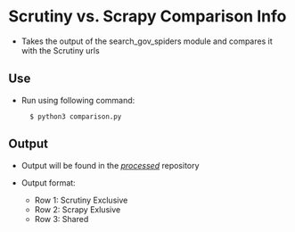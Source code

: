 # Scrutiny vs. Scrapy Comparison Info

* Takes the output of the search_gov_spiders module and compares it with the Scrutiny urls

## Use

* Run using following command:
        
        $ python3 comparison.py

## Output

* Output will be found in the [*processed*](./processed) repository 

* Output format:
    *  Row 1: Scrutiny Exclusive
    *  Row 2: Scrapy Exlusive
    *  Row 3: Shared 
